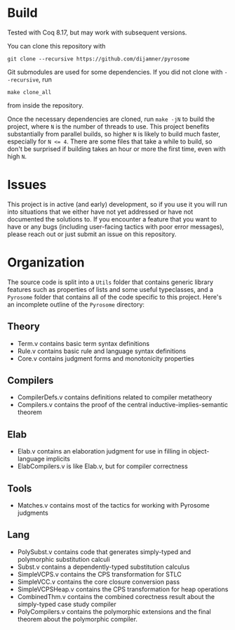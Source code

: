 # Build

Tested with Coq 8.17, but may work with subsequent versions.

You can clone this repository with

    git clone --recursive https://github.com/dijamner/pyrosome

Git submodules are used for some dependencies. If you did not clone with `--recursive`, run

    make clone_all

from inside the repository.

Once the necessary dependencies are cloned, run `make -jN` to build the project,
where `N` is the number of threads to use. This project benefits substantially from
parallel builds, so higher `N` is likely to build much faster, especially for `N <= 4`.
There are some files that take a while to build, so don't be surprised if building takes
an hour or more the first time, even with high `N`.

# Issues

This project is in active (and early) development, so if you use it you will run into situations
that we either have not yet addressed or have not documented the solutions to.
If you encounter a feature that you want to have or any bugs (including user-facing tactics with
poor error messages), please reach out or just submit an issue on this repository.

# Organization

The source code is split into a `Utils` folder that contains generic library features such
as properties of lists and some useful typeclasses, and a `Pyrosome` folder that contains
all of the code specific to this project. Here's an incomplete outline of the `Pyrosome` directory:

## Theory

- Term.v contains basic term syntax definitions
- Rule.v contains basic rule and language syntax definitions
- Core.v contains judgment forms and monotonicity properties

## Compilers

- CompilerDefs.v contains definitions related to compiler metatheory
- Compilers.v contains the proof of the central inductive-implies-semantic theorem

## Elab

- Elab.v contains an elaboration judgment for use in filling in object-language implicits
- ElabCompilers.v is like Elab.v, but for compiler correctness

## Tools

- Matches.v contains most of the tactics for working with Pyrosome judgments

## Lang
- PolySubst.v contains code that generates simply-typed and polymorphic substitution calculi
- Subst.v contains a dependently-typed substitution calculus
- SimpleVCPS.v contains the CPS transformation for STLC
- SimpleVCC.v contains the core closure conversion pass
- SimpleVCPSHeap.v contains the CPS transformation for heap operations
- CombinedThm.v contains the combined corectness result about the simply-typed case study compiler
- PolyCompilers.v contains the polymorphic extensions and the final theorem about the polymorphic compiler.